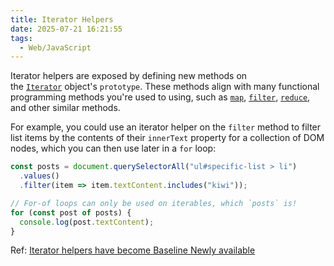 ```yaml
---
title: Iterator Helpers
date: 2025-07-21 16:21:55
tags:
  - Web/JavaScript
---
```

Iterator helpers are exposed by defining new methods on the [`Iterator`](https://developer.mozilla.org/docs/Web/JavaScript/Reference/Global_Objects/Iterator) object's `prototype`. These methods align with many functional programming methods you're used to using, such as [`map`](https://developer.mozilla.org/docs/Web/JavaScript/Reference/Global_Objects/Iterator/map), [`filter`](https://developer.mozilla.org/docs/Web/JavaScript/Reference/Global_Objects/Iterator/filter), [`reduce`](https://developer.mozilla.org/docs/Web/JavaScript/Reference/Global_Objects/Iterator/reduce), and other similar methods.

For example, you could use an iterator helper on the `filter` method to filter list items by the contents of their `innerText` property for a collection of DOM nodes, which you can then use later in a `for` loop:

```javascript
const posts = document.querySelectorAll("ul#specific-list > li")
  .values()
  .filter(item => item.textContent.includes("kiwi"));

// For-of loops can only be used on iterables, which `posts` is!
for (const post of posts) {
  console.log(post.textContent);
}
```

Ref: [Iterator helpers have become Baseline Newly available](https://web.dev/blog/baseline-iterator-helpers)
